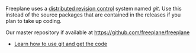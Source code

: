 Freeplane uses a [distributed revision control](http://en.wikipedia.org/wiki/Distributed_revision_control) system named *git*. Use this instead of the source packages that are contained in the releases if you plan to take up coding.

Our master repository if available at https://github.com/freeplane/freeplane

* [Learn how to use git and get the code](Git_howto.md)

<!-- ({Category:Coding}) -->

